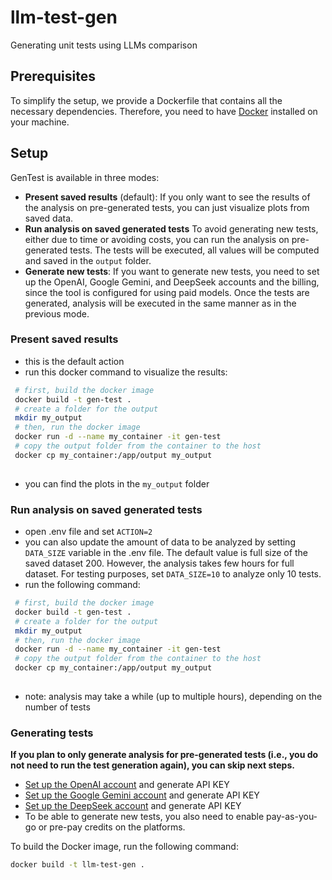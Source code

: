 # llm-test-gen
Generating unit tests using LLMs comparison 

## Prerequisites
To simplify the setup, we provide a Dockerfile that contains all the necessary dependencies.
Therefore, you need to have [Docker](https://docs.docker.com/get-started/introduction/get-docker-desktop/) installed on your machine. 

## Setup
GenTest is available in three modes: 
- **Present saved results** (default): If you only want to see the results of the analysis on pre-generated tests, you can just visualize plots from saved data.
- **Run analysis on saved generated tests** To avoid generating new tests, either due to time or avoiding costs, you can run the analysis on pre-generated tests. The tests will be executed, all values will be computed and saved in the `output` folder. 
- **Generate new tests**: If you want to generate new tests, you need to set up the OpenAI, Google Gemini, and DeepSeek accounts and the billing, since the tool is configured for using paid models. Once the tests are generated, analysis will be executed in the same manner as in the previous mode.

### Present saved results
- this is the default action
-  run this docker command to visualize the results:
```bash
 # first, build the docker image
 docker build -t gen-test .
 # create a folder for the output
 mkdir my_output
 # then, run the docker image 
 docker run -d --name my_container -it gen-test
 # copy the output folder from the container to the host
 docker cp my_container:/app/output my_output
 
```
- you can find the plots in the `my_output` folder

### Run analysis on saved generated tests
- open .env file and set `ACTION=2`
- you can also update the amount of data to be analyzed by setting `DATA_SIZE` variable in the .env file. The default value is full size of the saved dataset 200. However, the analysis takes few hours for full dataset. For testing purposes, set `DATA_SIZE=10` to analyze only 10 tests.
- run the following command:
```bash
 # first, build the docker image
 docker build -t gen-test .
 # create a folder for the output
 mkdir my_output
 # then, run the docker image 
 docker run -d --name my_container -it gen-test
 # copy the output folder from the container to the host
 docker cp my_container:/app/output my_output
 
```
- note: analysis may take a while (up to multiple hours), depending on the number of tests



### Generating tests
**If you plan to only generate analysis for pre-generated tests (i.e., you do not need to run the test generation again), you can skip next steps.**
- [Set up the OpenAI account](https://auth.openai.com/authorize?audience=https%3A%2F%2Fapi.openai.com%2Fv1&auth0Client=eyJuYW1lIjoiYXV0aDAtc3BhLWpzIiwidmVyc2lvbiI6IjEuMjEuMCJ9&client_id=DRivsnm2Mu42T3KOpqdtwB3NYviHYzwD&device_id=9cfcaec4-f2c6-4921-af7a-7770e5d9b10f&issuer=https%3A%2F%2Fauth.openai.com&nonce=b0hGSUg3SGlhdjd0OTNQMDVyTDA3LWQ2cS5WaFBMYlNzfnlGUjA3aDVtXw%3D%3D&redirect_uri=https%3A%2F%2Fplatform.openai.com%2Fauth%2Fcallback&response_mode=query&response_type=code&scope=openid+profile+email+offline_access&state=Y1VXamEzVU9pR0JiLTlpM0YwUUtMT1o5YUdEOVlnY3FEMjc1WlRrVkxZfg%3D%3D&flow=treatment&screen_hint=signup) and generate API KEY
- [Set up the Google Gemini account](https://aistudio.google.com/apikey?_gl=1*hra5cc*_ga*MzYyMzU1NDIuMTcyNTE5MDA5Mw..*_ga_P1DBVKWT6V*MTczNDIxNDcyMy45LjEuMTczNDIxNDczNS4wLjAuNTczMDg3Mzgw) and generate API KEY
- [Set up the DeepSeek account](https://platform.deepseek.com/api_keys) and generate API KEY
- To be able to generate new tests, you also need to enable pay-as-you-go or pre-pay credits on the platforms. 


To build the Docker image, run the following command:
```bash
docker build -t llm-test-gen .
```

